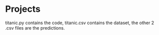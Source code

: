 # Projects

titanic.py contains the code, titanic.csv contains the dataset, the other 2 .csv files are the predictions.
